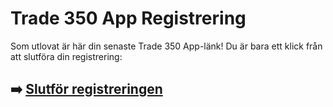 # Trade 350 App Registrering

Som utlovat är här din senaste Trade 350 App-länk! Du är bara ett klick från att slutföra din registrering:

## ➡️ [Slutför registreringen](https://da.gd/NeE8Pe)
